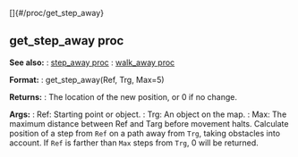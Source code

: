 []{#/proc/get_step_away}
## get_step_away proc
**See also:**
:   [step_away proc](#/proc/step_away)
:   [walk_away proc](#/proc/walk_away)
<!-- -->
**Format:**
:   get_step_away(Ref, Trg, Max=5)
<!-- -->
**Returns:**
:   The location of the new position, or 0 if no change.
<!-- -->
**Args:**
:   Ref: Starting point or object.
:   Trg: An object on the map.
:   Max: The maximum distance between Ref and Targ before movement
    halts.
Calculate position of a step from `Ref` on a path away from `Trg`,
taking obstacles into account. If `Ref` is farther than `Max` steps from
`Trg`, 0 will be returned.